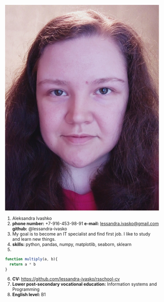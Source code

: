 ![](sL6tueb4I9Y.jpg)
1. Aleksandra Ivashko
2. **phone number:** +7-916-453-98-91
**e-mail:** lessandra.ivasko@gmail.com
**github:** @lessandra-ivasko
3. My goal is to become an IT specialist and find first job. I like to study and learn new things.
4. **skills:** python, pandas, numpy, matplotlib, seaborn, sklearn
5.
```javascript
function multiply(a, b){
  return a * b
}
```
6. **CV:** https://github.com/lessandra-ivasko/rsschool-cv
7. **Lower post-secondary vocational education:** Information systems and Programming
8. **English level:** B1